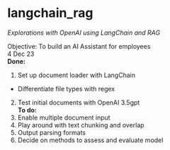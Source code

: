 # langchain_rag
*Explorations with OpenAI using LangChain and RAG*

Objective: To build an AI Assistant for employees 
<br>
4 Dec 23<br>
**Done:**
1. Set up document loader with LangChain
- Differentiate file types with regex
2. Test initial documents with OpenAI 3.5gpt
<br>**To do:**
1. Enable multiple document input
2. Play around with text chunking and overlap
3. Output parsing formats
4. Decide on methods to assess and evaluate model
